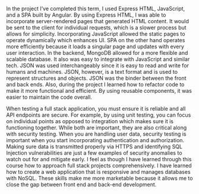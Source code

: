 In the project I’ve completed this term, I used Express HTML, JavaScript, and a SPA built by Angular. By using Express HTML, I was able to incorporate server-rendered pages that generated HTML content. It would be sent to the client for individual requests, which is a slower process but allows for simplicity. Incorporating JavaScript allowed the static pages to operate dynamically which enhances UI. SPA on the other hand operates more efficiently because it loads a singular page and updates with every user interaction. In the backend, MongoDB allowed for a more flexible and scalable database. It also was easy to integrate with JavaScript and similar tech. JSON was used interchangeably since it is easy to read and write for humans and machines. JSON, however, is a text format and is used to represent structures and objects. JSON was the binder between the front and back ends. Also, during the project I learned how to refactor code to make it more functional and efficient. By using reusable components, it was easier to maintain the code overall. 

When testing a full stack application, you must ensure it is reliable and all API endpoints are secure. For example, by using unit testing, you can focus on individual points as opposed to integration which makes sure it is functioning together. While both are important, they are also critical along with security testing. When you are handling user data, security testing is important when you start incorporating authentication and authorization. Making sure data is transmitted properly via HTTPS and identifying SQL Injection vulnerabilities are just a few examples of security anomalies to watch out for and mitigate early. I feel as though I have learned through this course how to approach full stack projects comprehensively. I have learned how to create a web application that is responsive and manages databases with NoSQL. These skills make me more marketable because it allows me to close the gap between front end and back-end development. 
